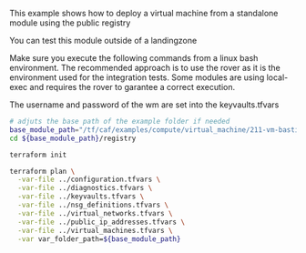 This example shows how to deploy a virtual machine from a standalone module using the public registry

You can test this module outside of a landingzone

Make sure you execute the following commands from a linux bash environment. The recommended approach is to use the rover as it is the environment used for the integration tests. Some modules are using local-exec and requires the rover to garantee a correct execution.

The username and password of the wm are set into the keyvaults.tfvars

```bash
# adjuts the base path of the example folder if needed
base_module_path="/tf/caf/examples/compute/virtual_machine/211-vm-bastion-winrm-agents"
cd ${base_module_path}/registry

terraform init

terraform plan \
  -var-file ../configuration.tfvars \
  -var-file ../diagnostics.tfvars \
  -var-file ../keyvaults.tfvars \
  -var-file ../nsg_definitions.tfvars \
  -var-file ../virtual_networks.tfvars \
  -var-file ../public_ip_addresses.tfvars \
  -var-file ../virtual_machines.tfvars \
  -var var_folder_path=${base_module_path}


```
